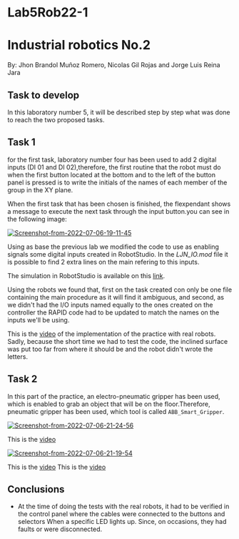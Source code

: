 # Lab5Rob22-1
#  Industrial robotics No.2

By: Jhon Brandol Muñoz Romero, Nicolas Gil Rojas and 
Jorge Luis Reina Jara

## Task to develop
In this laboratory number 5, it will be described step by step what was done to reach the two proposed tasks.

## Task 1

for the first task, laboratory number four has been used to add 2 digital inputs (DI 01 and DI 02),therefore, the first routine that the robot must do when the first button located at the bottom and to the left of the button panel is pressed is to write the initials of the names of each member of the group in the XY plane.

When the first task that has been chosen is finished, the flexpendant shows a message to execute the next task through the input button.you can see in the following image:


<a href="https://ibb.co/BPZcqJj"><img src="https://i.ibb.co/hMWLDNH/Screenshot-from-2022-07-06-19-11-45.png" alt="Screenshot-from-2022-07-06-19-11-45" border="0"></a>

Using as base the previous lab we modified the code to use as enabling signals some digital inputs created in RobotStudio. In the _LJN_IO.mod_ file it is possible to find 2 extra lines on the main refering to this inputs.

The simulation in RobotStudio is available on this [link](https://youtu.be/4ZMntHyAFSg).

Using the robots we found that, first on the task created con only be one file containing the main procedure as it will find it ambiguous, and second, as we didn't had the I/O inputs named equally to the ones created on the controller the RAPID code had to be updated to match the names on the inputs we'll be using. 

This is the [video](https://youtu.be/l5Zzl4wflTc) of the implementation of the practice with real robots. Sadly, because the short time we had to test the code, the inclined surface was put too far from where it should be and the robot didn't wrote the letters.

## Task 2
In this part of the practice, an electro-pneumatic gripper has been used, which is enabled to grab an object that will be on the floor.Therefore, pneumatic gripper has been used, which tool is called `ABB_Smart_Gripper`.

<a href="https://imgbb.com/"><img src="https://i.ibb.co/XYcJSj6/Screenshot-from-2022-07-06-21-24-56.png" alt="Screenshot-from-2022-07-06-21-24-56" border="0"></a>

This is the [video](https://youtu.be/VUhNDPTJC58)

<a href="https://ibb.co/z8xKPct"><img src="https://i.ibb.co/7gC7rc0/Screenshot-from-2022-07-06-21-19-54.png" alt="Screenshot-from-2022-07-06-21-19-54" border="0"></a>

This is the [video](https://youtu.be/VbusJI-J9fM)
This is the [video](https://youtu.be/MAuK2V5rwKk)

## Conclusions
- At the time of doing the tests with the real robots, it had to be verified in the control panel where the cables were connected to the buttons and selectors When a  specific LED lights up. Since, on occasions, they had faults or were disconnected.

